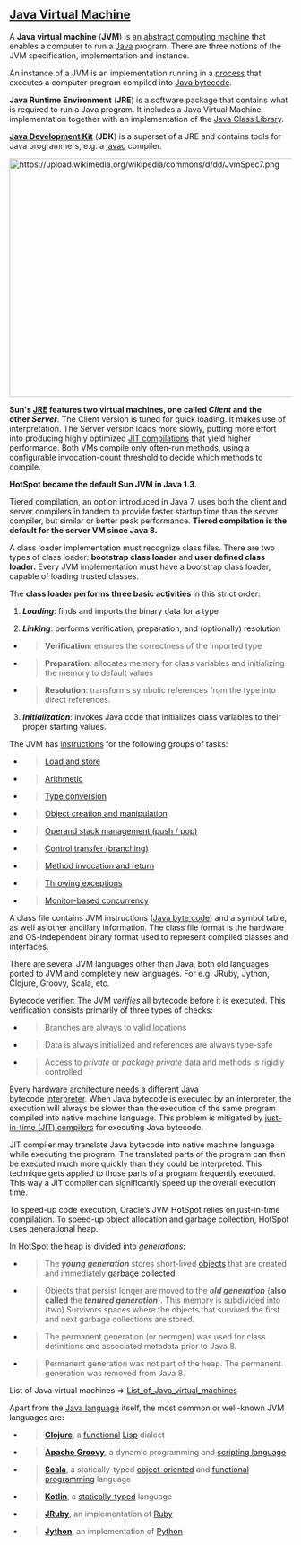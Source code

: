 [Java Virtual Machine](https://en.wikipedia.org/wiki/Java_virtual_machine)
-----------------

A **Java virtual machine** (**JVM**) is [an abstract computing machine](https://en.wikipedia.org/wiki/Virtual_machine#Process_virtual) that enables a computer to run a [Java](https://en.wikipedia.org/wiki/Java_(software_platform)) program. There are three notions of the JVM specification, implementation and instance. 

An instance of a JVM is an implementation running in a [process](https://en.wikipedia.org/wiki/Process_(computing)) that executes a computer program compiled into [Java bytecode](https://en.wikipedia.org/wiki/Java_bytecode).

**Java Runtime Environment** (**JRE**) is a software package that contains what is required to run a Java program. It includes a Java Virtual Machine implementation together with an implementation of the [Java Class Library](https://en.wikipedia.org/wiki/Java_Class_Library).

[**Java Development Kit**](https://en.wikipedia.org/wiki/Java_Development_Kit) (**JDK**) is a superset of a JRE and contains tools for Java programmers, e.g. a [javac](https://en.wikipedia.org/wiki/Javac) compiler. 

<img src="https://upload.wikimedia.org/wikipedia/commons/d/dd/JvmSpec7.png" alt="https://upload.wikimedia.org/wikipedia/commons/d/dd/JvmSpec7.png" width="702" height="425" />

**Sun's [JRE](https://en.wikipedia.org/wiki/JRE) features two virtual machines, one called *Client* and the other *Server***. The Client version is tuned for quick loading. It makes use of interpretation. The Server version loads more slowly, putting more effort into producing highly optimized [JIT compilations](https://en.wikipedia.org/wiki/Just-in-time_compilation) that yield higher performance. Both VMs compile only often-run methods, using a configurable invocation-count threshold to decide which methods to compile.

**HotSpot became the default Sun JVM in Java 1.3.**

Tiered compilation, an option introduced in Java 7, uses both the client and server compilers in tandem to provide faster startup time than the server compiler, but similar or better peak performance. **Tiered compilation is the default for the server VM since Java 8.**

A class loader implementation must recognize class files. There are two types of class loader: **bootstrap class loader** and **user defined class loader.** Every JVM implementation must have a bootstrap class loader, capable of loading trusted classes. 

The **class loader performs three basic activities** in this strict order:

1.  ***Loading***: finds and imports the binary data for a type

2.  ***Linking***: performs verification, preparation, and (optionally) resolution

- >   **Verification**: ensures the correctness of the imported type

- >  **Preparation**: allocates memory for class variables and initializing the memory to default values

- >  **Resolution**: transforms symbolic references from the type into direct references.

3.  ***Initialization***: invokes Java code that initializes class variables to their proper starting values.

The JVM has [instructions](https://en.wikipedia.org/wiki/Instruction_(computer_science)) for the following groups of tasks:

- >  [Load and store](https://en.wikipedia.org/wiki/Load/store_architecture)

- >  [Arithmetic](https://en.wikipedia.org/wiki/Arithmetic)

- >   [Type conversion](https://en.wikipedia.org/wiki/Type_conversion)

- >   [Object creation and manipulation](https://en.wikipedia.org/wiki/Dynamic_memory_allocation)

- >  [Operand stack management (push / pop)](https://en.wikipedia.org/wiki/Stack_(abstract_data_type))

- >   [Control transfer (branching)](https://en.wikipedia.org/wiki/Branch_(computer_science))

- >   [Method invocation and return](https://en.wikipedia.org/wiki/Subroutine)

- >  [Throwing exceptions](https://en.wikipedia.org/wiki/Exception_handling)

- >   [Monitor-based concurrency](https://en.wikipedia.org/wiki/Monitor_(synchronization))


A class file contains JVM instructions ([Java byte code](https://en.wikipedia.org/wiki/Java_byte_code)) and a symbol table, as well as other ancillary information. The class file format is the hardware and OS-independent binary format used to represent compiled classes and interfaces.

There are several JVM languages other than Java, both old languages ported to JVM and completely new languages. For e.g: JRuby, Jython, Clojure, Groovy, Scala, etc.

Bytecode verifier: The JVM *verifies* all bytecode before it is executed. This verification consists primarily of three types of checks:

- >   Branches are always to valid locations

- >   Data is always initialized and references are always type-safe

- >  Access to *private* or *package private* data and methods is rigidly controlled


Every [hardware architecture](https://en.wikipedia.org/wiki/Hardware_architecture) needs a different Java bytecode [interpreter](https://en.wikipedia.org/wiki/Interpreter_(computing)). When Java bytecode is executed by an interpreter, the execution will always be slower than the execution of the same program compiled into native machine language. This problem is mitigated by [just-in-time (JIT) compilers](https://en.wikipedia.org/wiki/Just-in-time_compilation) for executing Java bytecode.

JIT compiler may translate Java bytecode into native machine language while executing the program. The translated parts of the program can then be executed much more quickly than they could be interpreted. This technique gets applied to those parts of a program frequently executed. This way a JIT compiler can significantly speed up the overall execution time.

To speed-up code execution, Oracle’s JVM HotSpot relies on just-in-time compilation. To speed-up object allocation and garbage collection, HotSpot uses generational heap.

In HotSpot the heap is divided into *generations*:

- >   The ***young generation*** stores short-lived [objects](https://en.wikipedia.org/wiki/Object_(computer_science)) that are created and immediately [garbage collected](https://en.wikipedia.org/wiki/Garbage_collection_(computer_science)).

- >   Objects that persist longer are moved to the ***old generation*** (**also** **called** the ***tenured generation***). This memory is subdivided into (two) Survivors spaces where the objects that survived the first and next garbage collections are stored.

- >  The permanent generation (or permgen) was used for class definitions and associated metadata prior to Java 8.

- >  Permanent generation was not part of the heap. The permanent generation was removed from Java 8.


List of Java virtual machines =&gt; [List\_of\_Java\_virtual\_machines](https://en.wikipedia.org/wiki/List_of_Java_virtual_machines)

Apart from the [Java language](https://en.wikipedia.org/wiki/Java_(programming_language)) itself, the most common or well-known JVM languages are:

- >   [**Clojure**](https://en.wikipedia.org/wiki/Clojure), a [functional](https://en.wikipedia.org/wiki/Functional_programming) [Lisp](https://en.wikipedia.org/wiki/Lisp_(programming_language)) dialect

- >   [**Apache** **Groovy**](https://en.wikipedia.org/wiki/Groovy_(programming_language)), a dynamic programming and [scripting language](https://en.wikipedia.org/wiki/Scripting_language)

- >  [**Scala**](https://en.wikipedia.org/wiki/Scala_(programming_language)), a statically-typed [object-oriented](https://en.wikipedia.org/wiki/Object-oriented_programming) and [functional programming](https://en.wikipedia.org/wiki/Functional_programming) language

- >   [**Kotlin**](https://en.wikipedia.org/wiki/Kotlin_(programming_language)), a [statically-typed](https://en.wikipedia.org/wiki/Static_type_checking) language

- >   [**JRuby**](https://en.wikipedia.org/wiki/JRuby), an implementation of [Ruby](https://en.wikipedia.org/wiki/Ruby_(programming_language))

- >   [**Jython**](https://en.wikipedia.org/wiki/Jython), an implementation of [Python](https://en.wikipedia.org/wiki/Python_(programming_language))
